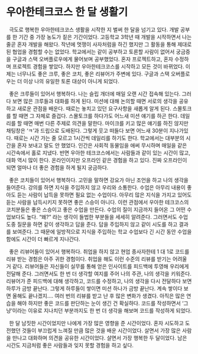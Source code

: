 # 우아한테크코스 한 달 생활기
&nbsp;&nbsp;극도로 행복한 우아한테크코스 생활을 시작한 지 벌써 한 달을 넘기고 있다. 개발 공부를 한 기간 중 가장 농도가 짙은 기간이었다. 고등학교 3학년 때 개발을 시작하면서 나는 
줄곧 혼자 개발을 해왔다. 작년에 멋쟁이 사자처럼을 하긴 했지만 그 활동을 통해 제대로 된 협업을 경험할 수는 없었다. 학교에서는 같이 공부하고 토론할 사람이 없어서 궁금증을 구글과 
스택 오버플로우에게 물어보며 공부했었다. 혼자 프로젝트하고, 혼자 수정하며 프로젝트 경험을 쌓았다. 하지만 우아한테크코스를 시작하고 모든 것이 바뀌었다. 이제는 너무나도 좋은 크루, 
좋은 코치, 좋은 리뷰어가 주변에 있다. 구글과 스택 오버플로우는 더 이상 나의 유일한 토론 대상이 아니게 되었다.  

&nbsp;&nbsp;좋은 크루들이 있어서 행복하다. 나는 슬립 개더에 매일 오랜 시간 접속해 있는다. 그러다 보면 많은 크루들과 대화를 하게 된다. 미션에 대해 논의할 때면 서로의 생각을 
공유하고 새로운 관점을 배운다. 때로는 놓치고 있던 요구사항을 새롭게 알게 된다. 스몰토크를 할 때면 그 자체로 즐겁다. 스몰토크를 하다가도 어느새 미션 얘기를 하곤 한다. 데일리를 할 
때면 매번 다른 주제로 의견을 말한다. 마이크를 키고 많은 얘기를 하진 않지만 채팅창은 ‘ㅋ’과 드립으로 도배된다. 그렇게 웃고 떠들다 보면 어느새 30분이 지나가있다. 때로는 시간 가는 
줄 모르고 1시간씩 데일리를 하기도 한다. 학교에서는 대부분의 시간을 혼자 보내고 말도 안 했었다. 인간은 사회적 동물임을 애써 무시하며 매일을 같은 시간속에서 홀로 지냈다. 반면 
우아한 테크코스에서는 사람들과 같이 있는 시간이 많고, 대화 역시 많이 한다. 온라인이지만 오프라인 같은 경험을 하고 있다. 진짜 오프라인이 되면 얼마나 더 좋은 경험을 하게 될지 
궁금하다.  

&nbsp;&nbsp;좋은 코치들이 있어서 행복하다. 고민을 말하면 강요가 아닌 조언을 하고 나의 생각을 들어준다. 강의를 하면 지식을 주입하지 않고 우리와 소통한다. 수업은 아무리 내용이 
좋아도 듣는 사람이 납득을 못하면 필요 없는 수업이다. 아무리 많은 지식을 가지고 있어도 듣는 사람을 납득시키지 못하면 좋은 스승이 아니다. 이런 관점에서 우아한 테크코스의 코치분들은 
좋은 스승이고 좋은 수업을 만든다. 수업의 질이 지금까지 들어온 그 어떤 수업보다도 높다. “왜?” 라는 생각이 들법한 부분들을 세세히 알려준다. 그러면서도 수업 도중 질문을 하면 같이 
생각하고 답을 준다. 답을 주입하지 않고 같이 시도를 하고 결과를 보여준다. 그 때문에 일방적으로 지식을 주입하는 학교 수업보다 긴 시간 동안 수업을 함에도 시간이 더 빠르게 지나간다.  

&nbsp;&nbsp;좋은 리뷰어들이 있어서 행복하다. 취업을 하지 않고 현업 종사자한테 1 대 1로 코드를 리뷰 받는 경험은 아주 귀한 경험이다. 취업을 해도 이런 수준의 리뷰를 받기는 어려울 거 같다. 
리뷰어들은 자신들이 실무를 통해 얻은 인사이트를 피드백에 투영해 우리에게 전달해 준다. 그러면서도 한 번 더 생각할 여지를 주어 나의 주관, 나의 생각을 키워준다. 리뷰어가 준 피드백에 
대해 생각하고, 코드를 수정하고, 나의 생각을 다시 전달하다 보면 하루가 금방 끝난다. 그렇게 하루들이 쌓이면 미션 하나가 금방 끝난다. 계속 쌓이다 보면 올해도 끝나겠지…. 여러 번의 
리뷰를 받고 난 후 많은 변화가 생겼다. 아직은 많은 연습을 해야 하지만 좋은 코드를 판단하는 눈이 생긴 건 확실하다. 코드를 작성하면서 ‘그냥’이라는 이유로 지나치던 부분까지도 한 번 
더 생각을 해보며 코드를 작성하게 되었다.  

&nbsp;&nbsp;한 달 남짓한 시간이었지만 나에게 가장 많은 영향을 준 시간이었다. 혼자 시도하고 도전했던 것들이 부끄럽게 느껴질 만큼 많은 것을 배운 시간이었다. 살면서 가장 많은 
사람을 만나고 대화하며 의견을 공유한 시간이었다. 살면서 가장 행복한 두 달이었다. 남은 시간도 지금처럼 좋은 사람들과 잊지 못할 경험을 하고 싶다.








